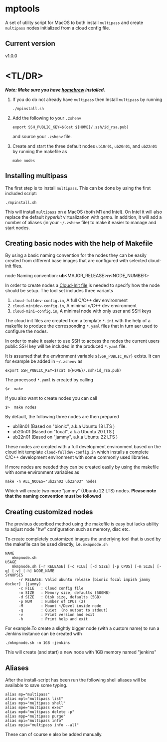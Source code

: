 # mptools

A set of utility script for MacOS to both install `multipass` and create `multipass` 
nodes initialized from a cloud config file. 

## Current version
v1.0.0

# <TL/DR>

***Note: Make sure you have [homebrew](https://brew.sh/)  installed.*** 

1. If you do do not already have `multipass` then Install `multipass` by running
    ```shell
   ./mpinstall.sh
   ```   
     
2. Add the following to your `.zshenv` 
    ```shell
    export SSH_PUBLIC_KEY=$(cat ${HOME}/.ssh/id_rsa.pub)
    ```
   and source your `.zshenv` file.    
    
3. Create and start the three default nodes `ub18n01`, `ub20n01`, and `ub22n01` by
   running the makefile as 
    ```shell
    make nodes
    ```


## Installing multipass
The first step is to install `multipass`. This can be done by using the first
included script:

```shell
./mpinstall.sh
```

This will install `multipass` on a MacOS (both M1 and Intel). On Intel it will also
replace the default *hyperkit* virtualization with *qemu*. In addition, it will add 
a number of aliases (in your `~/.zshenv` file) to make it easier to manage and start
nodes.

## Creating basic nodes with the help of Makefile
By using a basic naming convention for the nodes they can be easily created from
different base images that are configured with selected cloud-init files.

node Naming convention:  **ub**<MAJOR_RELEASE>**n**<NODE_NUMBER>

In order to create nodes a [Cloud-Init file](https://cloudinit.readthedocs.io/en/latest/) is needed to specify how the node 
should be setup. The tool set includes three variants

1. `cloud-fulldev-config.in`, A full C/C++ dev environment
2. `cloud-minidev-config.in`, A minimal c/C++ dev environment
3. `cloud-mini-config.in`, A minimal node with only user and SSH keys

The cloud init files are created from a template `*.ini` 
with the help of a makefile
to produce the corresponding `*.yaml` files that in turn aer used to configure the nodes. 

In order to make
it easier to use SSH to access the nodes the current users public SSH key will be included
in the produced `*.yaml` file. 

It is assumed that the environment variable `${SSH_PUBLIC_KEY}` exists. It can for example
be added in `~/.zshenv` as

```shell
export SSH_PUBLIC_KEY=$(cat ${HOME}/.ssh/id_rsa.pub)
```

The processed `*.yaml` is created by calling

```shell
$>  make
```

If you also want to create nodes you can call


```shell
$>  make nodes
```

By default, the following three nodes are then prepared

 - ub18n01 (Based on "bionic", a.k.a Ubuntu 18 LTS )
 - ub20n01 (Based on "focal", a.k.a Ubuntu 20 LTS )
 - ub22n01 (Based on "jammy", a.k.a Ubuntu 22 LTS )

These nodes are created with a full development environment based on the
cloud init template `cloud-fulldev-config.in` which installs a complete C/C++ development environment
with some commonly used libraries. 

If more nodes are needed they can be created easily by using the makefile with some 
environment variables as 

```shell
make -n ALL_NODES="ub22n02 ub22n03" nodes
```

Which will create two more "jammy" (Ubuntu 22 LTS) nodes. **Please note that the naming convention 
must be followed**


## Creating customized nodes

The previous described method using the makefile is easy but lacks ability to adjust node "hw" configuration
such as memory, disc etc. 

To create completely customized images the underlying tool that is used by the makefile can be used 
directly, i.e. `mkmpnode.sh`

```shell
NAME
   mkmpnode.sh
USAGE
   mkmpnode.sh [-r RELEASE] [-c FILE] [-d SIZE] [-p CPUS] [-m SIZE] [-q] [-v] [-h] NODE_NAME
SYNOPSIS
      -r RELEASE: Valid ubuntu release [bionic focal impish jammy docker]  (jammy)
      -c FILE   : Cloud config file 
      -m SIZE   : Memory size, defaults (500MB)
      -d SIZE   : Disk size, defaults (5GB)
      -p NUM    : Number of CPUs (2)
      -M        : Mount ~/Devel inside node
      -q        : Quiet  (no output to stdout)
      -v        : Print version and exit
      -h        : Print help and exit
```

For example.To create a slightly bigger node (with a custom name) to run a Jenkins instance can be created with

```shell
./mkmpnode.sh -m 1GB -jenkins
```

This will create (and start) a new node with 1GB memory named "jenkins" 

## Aliases

After the install-script has been run the following shell aliases will be available
to save some typing.

```shell
alias mp="multipass"
alias mpl="multipass list"
alias mps="multipass shell"
alias mpe="multipass exec"
alias mpd="multipass delete -p"
alias mpp="multipass purge"
alias mpi="multipass info"
alias mpia="multipass info --all"
```

These can of course e also be added manually.
